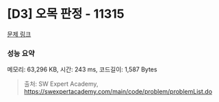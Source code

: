 # [D3] 오목 판정 - 11315 

[문제 링크](https://swexpertacademy.com/main/code/problem/problemDetail.do?contestProbId=AXaSUPYqPYMDFASQ) 

### 성능 요약

메모리: 63,296 KB, 시간: 243 ms, 코드길이: 1,587 Bytes



> 출처: SW Expert Academy, https://swexpertacademy.com/main/code/problem/problemList.do
